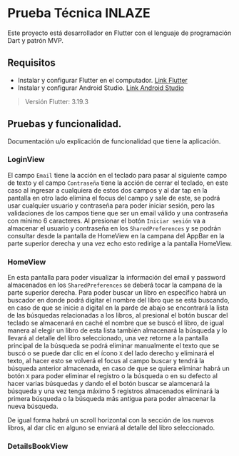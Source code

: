 # Prueba Técnica INLAZE

Este proyecto está desarrollador en Flutter con el lenguaje de programación Dart y patrón MVP.

## Requisitos

- Instalar y configurar Flutter en el computador. [Link Flutter](https://flutter.dev/docs/get-started/install)
- Instalar y configurar Android Studio. [Link Android Studio](https://developer.android.com/studio)

> Versión Flutter: 3.19.3


## Pruebas y funcionalidad.

Documentación u/o explicación de funcionalidad que tiene la aplicación.

### LoginView

El campo `Email` tiene la acción en el teclado para pasar al siguiente campo de texto y el campo `Contraseña` tiene la acción de cerrar el teclado, en este caso al ingresar a cualquiera de estos dos campos y al dar tap en la pantalla en otro lado elimina el focus del campo y sale de este, se podrá usar cualquier usuario y contraseña para poder iniciar sesión, pero las validaciones de los campos tiene que ser un email válido y una contraseña con mínimo 6 caracteres. Al presionar el botón `Iniciar sesión` va a almacenar el usuario y contraseña en los `SharedPreferences` y se podrán consultar desde la pantalla de HomeView en la campana del AppBar en la parte superior derecha y una vez echo esto redirige a la pantalla HomeView.

### HomeView

En esta pantalla para poder visualizar la información del email y password almacenados en los `SharedPreferences` se deberá tocar la campana de la parte superior derecha.
Para poder buscar un libro en específico habrá un buscador en donde podrá digitar el nombre del libro que se está buscando, en caso de que se inicie a digital en la parde de abajo se encontrará la lista de las búsquedas relacionadas a los libros, al presional el botón buscar del teclado se almacenará en caché el nombre que se buscó el libro, de igual manera al elegir un libro de esta lista también almacenará la búsqueda y lo llevará al detalle del libro seleccionado, una vez retorne a la pantalla principal de la búsqueda se podrá eliminar manualmente el texto que se buscó o se puede dar clic en el ícono `X` del lado derecho y eliminará el texto, al hacer esto se volverá el focus al campo buscar y tendrá la búsqueda anterior almacenada, en caso de que se quiera eliminar habrá un botón `X` para poder eliminar el registro o la búsqueda o en su defecto al hacer varias búsquedas y dando el el botón buscar se alamcenará la búsqueda y una vez tenga máximo 5 registros almacenados eliminará la primera búsqueda o la búsqueda más antigua para poder almacenar la nueva búsqueda.

De igual forma habrá un scroll horizontal con la sección de los nuevos libros, al dar clic en alguno se enviará al detalle del libro seleccionado.

### DetailsBookView

